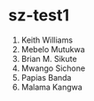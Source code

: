# sz-test1

1. Keith Williams
2. Mebelo Mutukwa
3. Brian M. Sikute
4. Mwango Sichone
5. Papias Banda
6. Malama Kangwa
